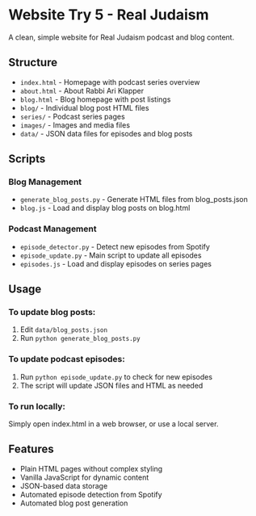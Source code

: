 # Website Try 5 - Real Judaism

A clean, simple website for Real Judaism podcast and blog content.

## Structure

- `index.html` - Homepage with podcast series overview
- `about.html` - About Rabbi Ari Klapper
- `blog.html` - Blog homepage with post listings
- `blog/` - Individual blog post HTML files
- `series/` - Podcast series pages
- `images/` - Images and media files
- `data/` - JSON data files for episodes and blog posts

## Scripts

### Blog Management
- `generate_blog_posts.py` - Generate HTML files from blog_posts.json
- `blog.js` - Load and display blog posts on blog.html

### Podcast Management
- `episode_detector.py` - Detect new episodes from Spotify
- `episode_update.py` - Main script to update all episodes
- `episodes.js` - Load and display episodes on series pages

## Usage

### To update blog posts:
1. Edit `data/blog_posts.json`
2. Run `python generate_blog_posts.py`

### To update podcast episodes:
1. Run `python episode_update.py` to check for new episodes
2. The script will update JSON files and HTML as needed

### To run locally:
Simply open index.html in a web browser, or use a local server.

## Features

- Plain HTML pages without complex styling
- Vanilla JavaScript for dynamic content
- JSON-based data storage
- Automated episode detection from Spotify
- Automated blog post generation
